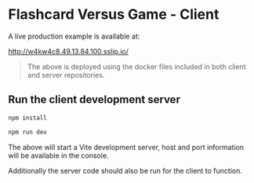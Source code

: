 # Flashcard Versus Game - Client

A live production example is available at:

http://w4kw4c8.49.13.84.100.sslip.io/

> The above is deployed using the docker files included in both client and server repositories.

## Run the client development server

```sh
npm install
```
```sh
npm run dev
```

The above will start a Vite development server, host and port information will be available in the console.

Additionally the server code should also be run for the client to function.